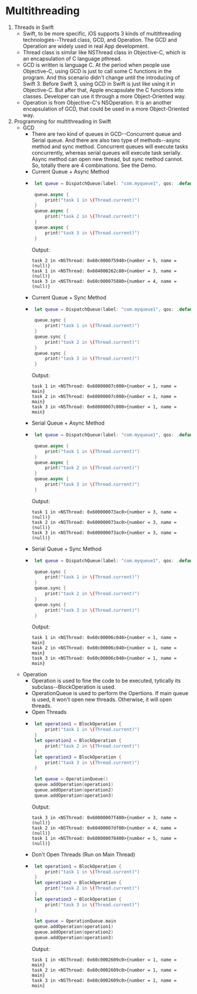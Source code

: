 # Multithreading
1. Threads in Swift
   - Swift, to be more specific, iOS supports 3 kinds of multithreading technologies--Thread class, GCD, and Operation. The GCD and Operation are widely used in real App development.
   - Thread class is similar like NSThread class in Objective-C, which is an encapsulation of C language pthread.
   - GCD is written is language C. At the period when people use Objective-C, using GCD is just to call some C functions in the program. And this scenario didn't change until the introducing of Swift 3. Before Swift 3, using GCD in Swift is just like using it in Objective-C. But after that, Apple encapsulate the C functions into classes. Developer can use it through a more Object-Oriented way.
   - Operation is from Objective-C's NSOperation. It is an another encapsulation of GCD, that could be used in a more Object-Oriented way.
2. Programming for multithreading in Swift
   - GCD
     - There are two kind of queues in GCD--Concurrent queue and Serial queue. And there are also two type of methods--async method and sync method. Concurrent queues will execute tasks concurrently, whereas serial queues will execute task serially. Async method can open new thread, but sync method cannot. So, totally there are 4 combinations. See the Demo.
     - Current Queue + Async Method
     - ```Swift
        let queue = DispatchQueue(label: "com.myqueue1", qos: .default, attributes: .concurrent, autoreleaseFrequency: .inherit, target: nil)
        
        queue.async {
            print("task 1 in \(Thread.current)")
        }
        queue.async {
            print("task 2 in \(Thread.current)")
        }
        queue.async {
            print("task 3 in \(Thread.current)")
        }
       ```
       Output:
       ```
       task 2 in <NSThread: 0x60c000075940>{number = 5, name = (null)}
       task 1 in <NSThread: 0x604000262c80>{number = 3, name = (null)}
       task 3 in <NSThread: 0x60c000075880>{number = 4, name = (null)}
       ```
     - Current Queue + Sync Method
     - ```Swift
        let queue = DispatchQueue(label: "com.myqueue1", qos: .default, attributes: .concurrent, autoreleaseFrequency: .inherit, target: nil)
        
        queue.sync {
            print("task 1 in \(Thread.current)")
        }
        queue.sync {
            print("task 2 in \(Thread.current)")
        }
        queue.sync {
            print("task 3 in \(Thread.current)")
        }
       ```
       Output:
       ```
       task 1 in <NSThread: 0x60800007c000>{number = 1, name = main}
       task 2 in <NSThread: 0x60800007c000>{number = 1, name = main}
       task 3 in <NSThread: 0x60800007c000>{number = 1, name = main}
       ```
     - Serial Queue + Async Method
     - ```Swift
        let queue = DispatchQueue(label: "com.myqueue1", qos: .default, attributes: .init(rawValue: 0), autoreleaseFrequency: .inherit, target: nil)
        
        queue.async {
            print("task 1 in \(Thread.current)")
        }
        queue.async {
            print("task 2 in \(Thread.current)")
        }
        queue.async {
            print("task 3 in \(Thread.current)")
        }
       ```
       Output:
       ```
       task 1 in <NSThread: 0x600000073ac0>{number = 3, name = (null)}
       task 2 in <NSThread: 0x600000073ac0>{number = 3, name = (null)}
       task 3 in <NSThread: 0x600000073ac0>{number = 3, name = (null)}
       ```
     - Serial Queue + Sync Method
     - ```Swift
        let queue = DispatchQueue(label: "com.myqueue1", qos: .default, attributes: .init(rawValue: 0), autoreleaseFrequency: .inherit, target: nil)
        
        queue.sync {
            print("task 1 in \(Thread.current)")
        }
        queue.sync {
            print("task 2 in \(Thread.current)")
        }
        queue.sync {
            print("task 3 in \(Thread.current)")
        }
       ```
       Output:
       ```
       task 1 in <NSThread: 0x60c00006c040>{number = 1, name = main}
       task 2 in <NSThread: 0x60c00006c040>{number = 1, name = main}
       task 3 in <NSThread: 0x60c00006c040>{number = 1, name = main}
       ```
   - Operation
     - Operation is used to fine the code to be executed, tytically its subclass--BlockOperation is used.
     - OperationQueue is used to perform the Opertions. If main queue is used, it won't open new threads. Otherwise, it will open threads.
     - Open Threads
     - ```Swift
        let operation1 = BlockOperation {
            print("task 1 in \(Thread.current)")
        }
        let operation2 = BlockOperation {
            print("task 2 in \(Thread.current)")
        }
        let operation3 = BlockOperation {
            print("task 3 in \(Thread.current)")
        }
        
        let queue = OperationQueue()
        queue.addOperation(operation1)
        queue.addOperation(operation2)
        queue.addOperation(operation3)
       ```
       Output:
       ```
       task 3 in <NSThread: 0x60000007f480>{number = 3, name = (null)}
       task 2 in <NSThread: 0x60400007df00>{number = 4, name = (null)}
       task 1 in <NSThread: 0x608000078400>{number = 5, name = (null)}
       ```
     - Don't Open Threads (Run on Main Thread)
     - ```Swift
        let operation1 = BlockOperation {
            print("task 1 in \(Thread.current)")
        }
        let operation2 = BlockOperation {
            print("task 2 in \(Thread.current)")
        }
        let operation3 = BlockOperation {
            print("task 3 in \(Thread.current)")
        }
        
        let queue = OperationQueue.main
        queue.addOperation(operation1)
        queue.addOperation(operation2)
        queue.addOperation(operation3)
       ```
       Output:
       ```
       task 1 in <NSThread: 0x60c0002609c0>{number = 1, name = main}
       task 2 in <NSThread: 0x60c0002609c0>{number = 1, name = main}
       task 3 in <NSThread: 0x60c0002609c0>{number = 1, name = main}
       ```